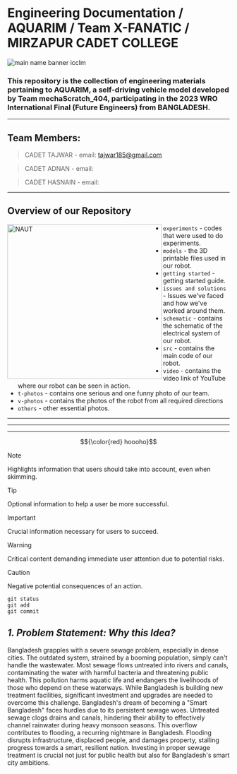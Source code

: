 # Engineering Documentation / AQUARIM / Team X-FANATIC / MIRZAPUR CADET COLLEGE

![main name banner icclm](https://github.com/user-attachments/assets/db33ed1b-8e17-4d06-b3c5-0e979dd02086)

### This repository is the collection of engineering materials pertaining to AQUARIM, a self-driving vehicle model developed by Team mechaScratch_404, participating in the 2023 WRO International Final (Future Engineers) from BANGLADESH.
----

## Team Members:
> CADET TAJWAR  - email: tajwar185@gmail.com

> CADET ADNAN   - email:

> CADET HASNAIN - email: 

----

## Overview of our Repository
<img align="left" alt="NAUT" width="350" src="https://github.com/user-attachments/assets/5aab169c-a433-480e-84c6-989e97a1a890">

 * `experiments` - codes that were used to do experiments.  
 * `models` - the 3D printable files used in our robot.
 * `getting started` - getting started guide.
 * `issues and solutions` - Issues we've faced and how we've worked around them.
 * `schematic` - contains the schematic of the electrical system of our robot.
 * `src` - contains the main code of our robot.
 * `video` - contains the video link of YouTube where our robot can be seen in action.
 * `t-photos` - contains one serious and one funny photo of our team.
 * `v-photos` - contains the photos of the robot from all required directions
 * `others` - other essential photos.
----
----
----
$${\color{red} hoooho}$$

> [!NOTE]
> Highlights information that users should take into account, even when skimming.

> [!TIP]
> Optional information to help a user be more successful.

> [!IMPORTANT]
> Crucial information necessary for users to succeed.

> [!WARNING]
> Critical content demanding immediate user attention due to potential risks.

> [!CAUTION]
> Negative potential consequences of an action.


```
git status
git add
git commit
```


## ***1. Problem Statement: Why this Idea?***
Bangladesh grapples with a severe sewage problem, especially in dense cities. The outdated system, strained by a booming population, simply can't handle the wastewater. Most sewage flows untreated into rivers and canals, contaminating the water with harmful bacteria and threatening public health. This pollution harms aquatic life and endangers the livelihoods of those who depend on these waterways. While Bangladesh is building new treatment facilities, significant investment and upgrades are needed to overcome this challenge.
Bangladesh's dream of becoming a "Smart Bangladesh" faces hurdles due to its persistent sewage woes. Untreated sewage clogs drains and canals, hindering their ability to effectively channel rainwater during heavy monsoon seasons. This overflow contributes to flooding, a recurring nightmare in Bangladesh. Flooding disrupts infrastructure, displaced people, and damages property, stalling progress towards a smart, resilient nation. Investing in proper sewage treatment is crucial not just for public health but also for Bangladesh's smart city ambitions.
